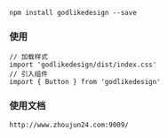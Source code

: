 ```
npm install godlikedesign --save
```

### 使用

```
// 加载样式
import 'godlikedesign/dist/index.css'
// 引入组件
import { Button } from 'godlikedesign'
```

### 使用文档

```
http://www.zhoujun24.com:9009/
```
